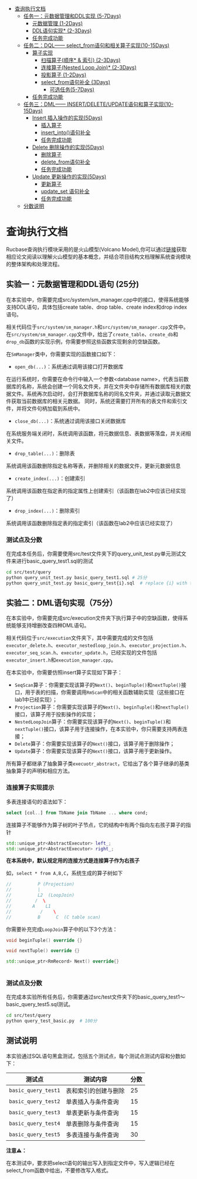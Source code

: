 <!-- START doctoc generated TOC please keep comment here to allow auto update -->
<!-- DON'T EDIT THIS SECTION, INSTEAD RE-RUN doctoc TO UPDATE -->

- [查询执行文档](#%E6%9F%A5%E8%AF%A2%E6%89%A7%E8%A1%8C%E6%96%87%E6%A1%A3)
  - [任务一：元数据管理和DDL实现 (5-7Days)](#%E4%BB%BB%E5%8A%A1%E4%B8%80%E5%85%83%E6%95%B0%E6%8D%AE%E7%AE%A1%E7%90%86%E5%92%8Cddl%E5%AE%9E%E7%8E%B0-5-7days)
    - [元数据管理 (1-2Days)](#%E5%85%83%E6%95%B0%E6%8D%AE%E7%AE%A1%E7%90%86-1-2days)
    - [DDL语句实现* (2-3Days)](#ddl%E8%AF%AD%E5%8F%A5%E5%AE%9E%E7%8E%B0-2-3days)
    - [任务完成功能](#%E4%BB%BB%E5%8A%A1%E5%AE%8C%E6%88%90%E5%8A%9F%E8%83%BD)
  - [任务二：DQL—— select_from语句和相关算子实现(10-15Days)](#%E4%BB%BB%E5%8A%A1%E4%BA%8Cdql-select_from%E8%AF%AD%E5%8F%A5%E5%92%8C%E7%9B%B8%E5%85%B3%E7%AE%97%E5%AD%90%E5%AE%9E%E7%8E%B010-15days)
    - [算子实现](#%E7%AE%97%E5%AD%90%E5%AE%9E%E7%8E%B0)
      - [扫描算子(顺序* & 索引) (2-3Days)](#%E6%89%AB%E6%8F%8F%E7%AE%97%E5%AD%90%E9%A1%BA%E5%BA%8F--%E7%B4%A2%E5%BC%95-2-3days)
      - [连接算子(Nested Loop Join)* (2-3Days)](#%E8%BF%9E%E6%8E%A5%E7%AE%97%E5%AD%90nested-loop-join-2-3days)
      - [投影算子 (1-2Days)](#%E6%8A%95%E5%BD%B1%E7%AE%97%E5%AD%90-1-2days)
      - [select_from语句补全 (3Days)](#select_from%E8%AF%AD%E5%8F%A5%E8%A1%A5%E5%85%A8-3days)
        - [可选任务(5-7Days)](#%E5%8F%AF%E9%80%89%E4%BB%BB%E5%8A%A15-7days)
    - [任务完成功能](#%E4%BB%BB%E5%8A%A1%E5%AE%8C%E6%88%90%E5%8A%9F%E8%83%BD-1)
  - [任务三：DML—— INSERT/DELETE/UPDATE语句和算子实现(10-15Days)](#%E4%BB%BB%E5%8A%A1%E4%B8%89dml-insertdeleteupdate%E8%AF%AD%E5%8F%A5%E5%92%8C%E7%AE%97%E5%AD%90%E5%AE%9E%E7%8E%B010-15days)
    - [Insert 插入操作的实现(5Days)](#insert-%E6%8F%92%E5%85%A5%E6%93%8D%E4%BD%9C%E7%9A%84%E5%AE%9E%E7%8E%B05days)
      - [插入算子](#%E6%8F%92%E5%85%A5%E7%AE%97%E5%AD%90)
      - [insert_into()语句补全](#insert_into%E8%AF%AD%E5%8F%A5%E8%A1%A5%E5%85%A8)
      - [任务完成功能](#%E4%BB%BB%E5%8A%A1%E5%AE%8C%E6%88%90%E5%8A%9F%E8%83%BD-2)
    - [Delete 删除操作的实现(5Days)](#delete-%E5%88%A0%E9%99%A4%E6%93%8D%E4%BD%9C%E7%9A%84%E5%AE%9E%E7%8E%B05days)
      - [删除算子](#%E5%88%A0%E9%99%A4%E7%AE%97%E5%AD%90)
      - [delete_from语句补全](#delete_from%E8%AF%AD%E5%8F%A5%E8%A1%A5%E5%85%A8)
      - [任务完成功能](#%E4%BB%BB%E5%8A%A1%E5%AE%8C%E6%88%90%E5%8A%9F%E8%83%BD-3)
    - [Update 更新操作的实现(5Days)](#update-%E6%9B%B4%E6%96%B0%E6%93%8D%E4%BD%9C%E7%9A%84%E5%AE%9E%E7%8E%B05days)
      - [更新算子](#%E6%9B%B4%E6%96%B0%E7%AE%97%E5%AD%90)
      - [update_set 语句补全](#update_set-%E8%AF%AD%E5%8F%A5%E8%A1%A5%E5%85%A8)
      - [任务完成功能](#%E4%BB%BB%E5%8A%A1%E5%AE%8C%E6%88%90%E5%8A%9F%E8%83%BD-4)
  - [分数说明](#%E5%88%86%E6%95%B0%E8%AF%B4%E6%98%8E)

<!-- END doctoc generated TOC please keep comment here to allow auto update -->

# 查询执行文档

Rucbase查询执行模块采用的是火山模型(Volcano Model),你可以通过[链接](https://www.computer.org/csdl/journal/tk/1994/01/k0120/13rRUwI5TRe)获取相应论文阅读以理解火山模型的基本概念，并结合项目结构文档理解系统查询模块的整体架构和处理流程。

## 实验一：元数据管理和DDL语句 (25分)

在本实验中，你需要完成src/system/sm_manager.cpp中的接口，使得系统能够支持DDL语句，具体包括create table、drop table、create index和drop index语句。

相关代码位于`src/system/sm_manager.h`和`src/system/sm_manager.cpp`文件中。在`src/system/sm_manager.cpp`文件中，给出了`create_table`、`create_db`和`drop_db`函数的实现示例，你需要参照这些函数实现剩余的空缺函数。

在`SmManager`类中，你需要实现的函数接口如下：
- `open_db(...)`：系统通过调用该接口打开数据库

在运行系统时，你需要在命令行中输入一个参数\<database name\>，代表当前数据库的名称，系统会创建一个同名文件夹，并在文件夹中存储所有数据库相关的数据文件。系统再次启动时，会打开数据库名称的同名文件夹，并通过读取元数据文件获取当前数据库的相关元数据。
同时，系统还需要打开所有的表文件和索引文件，并将文件句柄加载到系统中。

- `close_db(...)`：系统通过调用该接口关闭数据库

在系统服务端关闭时，系统调用该函数，将元数据信息、表数据等落盘，并关闭相关文件。

- `drop_table(...)`：删除表

系统调用该函数删除指定名称等表，并删除相关的数据文件，更新元数据信息

- `create_index(...)`：创建索引

系统调用该函数在指定表的指定属性上创建索引（该函数在lab2中应该已经实现了）

- `drop_index(...)`：删除索引

系统调用该函数删除指定表的指定索引（该函数在lab2中应该已经实现了）

### 测试点及分数

在完成本任务后，你需要使用src/test文件夹下的query_unit_test.py单元测试文件来进行basic_query_test1.sql的测试

```bash
cd src/test/query
python query_unit_test.py basic_query_test1.sql # 25分
python query_unit_test.py basic_query_test{i}.sql  # replace {i} with the desired test file index
```


## 实验二：DML语句实现（75分）

在本实验中，你需要完成src/execution文件夹下执行算子中的空缺函数，使得系统能够支持增删改查四种DML语句。

相关代码位于`src/execution`文件夹下，其中需要完成的文件包括`executor_delete.h`、`executor_nestedloop_join.h`、`executor_projection.h`、`executor_seq_scan.h`、`executor_update.h`，已经实现的文件包括`executor_insert.h`和`execution_manager.cpp`。

在本实验中，你需要仿照insert算子实现如下算子：

- `SeqScan`算子：你需要实现该算子的`Next()`、`beginTuple()`和`nextTuple()`接口，用于表的扫描，你需要调用`RmScan`中的相关函数辅助实现（这些接口在lab1中已经实现）；
- `Projection`算子：你需要实现该算子的`Next()`、`beginTuple()`和`nextTuple()`接口，该算子用于投影操作的实现；
- `NestedLoopJoin`算子：你需要实现该算子的`Next()`、`beginTuple()`和`nextTuple()`接口，该算子用于连接操作，在本实验中，你只需要支持两表连接；
- `Delete`算子：你需要实现该算子的`Next()`接口，该算子用于删除操作；
- `Update`算子：你需要实现该算子的`Next()`接口，该算子用于更新操作。

所有算子都继承了抽象算子类`execuotr_abstract`，它给出了各个算子继承的基类抽象算子的声明和相应方法。


### 连接算子实现提示

多表连接语句的语法如下：

```sql
select [col..] from TbName join TbName ... where cond; 
```

连接算子不能够作为算子树的叶子节点，它的结构中有两个指向左右孩子算子的指针

```cpp
std::unique_ptr<AbstractExecutor> left_;
std::unique_ptr<AbstractExecutor> right_;
```

**在本系统中，默认规定用的连接方式是连接算子作为右孩子**

如，`select * from A,B,C`，系统生成的算子树如下

```cpp
//          P (Projection)
//          |
//          L2  (LoopJoin)
//         /  \
//        A    L1
//           /    \
//          B      C  (C table scan)
```

你需要补充完成`LoopJoin`算子中的以下3个方法：

```cpp
void beginTuple() override {}

void nextTuple() override {}

std::unique_ptr<RmRecord> Next() override{}
    
```

### 测试点及分数

在完成本实验所有任务后，你需要通过src/test文件夹下的basic_query_test1～basic_query_test5.sql测试。

```bash
cd src/test/query
python query_test_basic.py  # 100分
```


## 测试说明

本实验通过SQL语句黑盒测试，包括五个测试点，每个测试点测试内容和分数如下：

| **测试点**     | **测试内容**      | **分数**      |
| ------------- | ----------------- | ------------- |
| `basic_query_test1` | 表和索引的创建与删除  | 25 |
| `basic_query_test2` | 单表插入与条件查询    | 15 |
| `basic_query_test3` | 单表更新与条件查询    | 15 |
| `basic_query_test4` | 单表删除与条件查询    | 15 |
| `basic_query_test5` | 多表连接与条件查询    | 30 |

**注意⚠️：**

在本测试中，要求把select语句的输出写入到指定文件中，写入逻辑已经在select_from函数中给出，不要修改写入格式。
